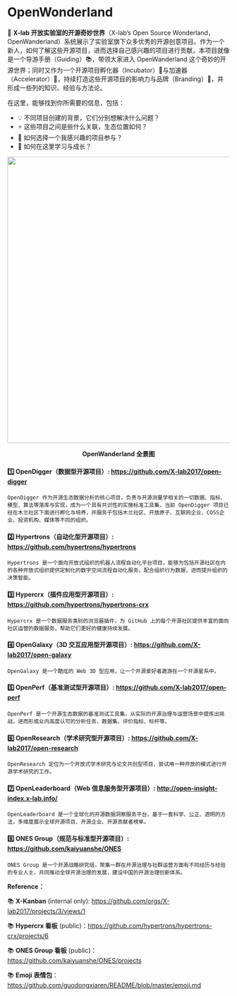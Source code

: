 # OpenWonderland

👋 **X-lab 开放实验室的开源奇妙世界**（X-lab’s Open Source Wonderland，OpenWanderland）系统展示了实验室旗下众多优秀的开源创意项目。作为一个新人，如何了解这些开源项目，进而选择自己感兴趣的项目进行贡献，本项目就像是一个导游手册（Guiding）📚，带领大家进入 OpenWanderland 这个奇妙的开源世界；同时又作为一个开源项目孵化器（Incubator）🐣与加速器（Accelerator）🚀，持续打造这些开源项目的影响力与品牌（Branding）🌟，并形成一些列的知识、经验与方法论。

在这里，能够找到你所需要的信息，包括：

- 💡 不同项目创建的背景，它们分别想解决什么问题？
- ⭐ 这些项目之间是些什么关联，生态位置如何？
- 🙌 如何选择一个我感兴趣的项目参与？
- 💪 如何在这里学习与成长？

<div align=center>
<img src="https://user-images.githubusercontent.com/15010826/159125466-99c6b9e0-cb1e-45c0-99b9-5619aa95097c.png" width="650px">
</div>

**<p align="center">OpenWanderland 全景图</p>**

#### 1️⃣ **OpenDigger（数据型开源项目）**: https://github.com/X-lab2017/open-digger

`OpenDigger 作为开源生态数据分析的核心项目，负责与开源测量学相关的一切数据、指标、模型、算法等落库与实现，成为一个具有共识性的实施标准工具集，当前 OpenDigger 项目已经在木兰社区下面进行孵化与培养，并服务于包括木兰社区、开放原子、互联网企业、COSS企业、投资机构、媒体等不同的组织。`

#### 2️⃣ **Hypertrons（自动化型开源项目）**: https://github.com/hypertrons/hypertrons

`Hypertrons 是一个面向开放式组织的机器人流程自动化平台项目，能够为包括开源社区在内的各种开放式组织提供定制化的数字空间流程自动化服务，配合组织行为数据，进而提升组织的决策智能。`

#### 3️⃣ **Hypercrx（插件应用型开源项目）**: https://github.com/hypertrons/hypertrons-crx

`Hypercrx 是一个数据服务类别的浏览器插件，为 GitHub 上的每个开源社区提供丰富的面向社区运营的数据服务，帮助它们更好的健康持续发展。`

#### 4️⃣ **OpenGalaxy（3D 交互应用型开源项目）**: https://github.com/X-lab2017/open-galaxy

`OpenGalaxy 是一个酷炫的 Web 3D 型应用，让一个开源爱好者遨游在一个开源星系中。`

#### 5️⃣ **OpenPerf（基准测试型开源项目）**: https://github.com/X-lab2017/open-perf

`OpenPerf 是一个开源生态数据的基准测试工具集，从实际的开源治理与运营场景中提炼出挑战，进而形成业内高度认可的分析任务、数据集、评价指标、标杆等。`

#### 6️⃣ **OpenResearch（学术研究型开源项目）**: https://github.com/X-lab2017/open-research

`OpenResearch 定位为一个开放式学术研究与论文共创型项目，尝试用一种开放的模式进行开源学术研究的工作。`

#### 7️⃣ **OpenLeaderboard（Web 信息服务型开源项目）**: http://open-insight-index.x-lab.info/

`OpenLeaderboard 是一个全球化的开源数据洞察服务平台，基于一套科学、公正、透明的方法，多维度展示全球开源项目、开源企业、开源贡献者榜单。`

#### 8️⃣ **ONES Group（规范与标准型开源项目）**: https://github.com/kaiyuanshe/ONES

`ONES Group 是一个开源战略研究组，聚集一群在开源治理与社群运营方面有不同经历与经验的专业人士，共同推动全球开源治理的发展，建设中国的开源治理创新体系。`


**Reference：**

📚 **X-Kanban** (internal only): https://github.com/orgs/X-lab2017/projects/3/views/1

📚 **Hypercrx 看板** (public)：https://github.com/hypertrons/hypertrons-crx/projects/6

📚 **ONES Group 看板** (public)：https://github.com/kaiyuanshe/ONES/projects

📚 **Emoji 表情包**：https://github.com/guodongxiaren/README/blob/master/emoji.md

